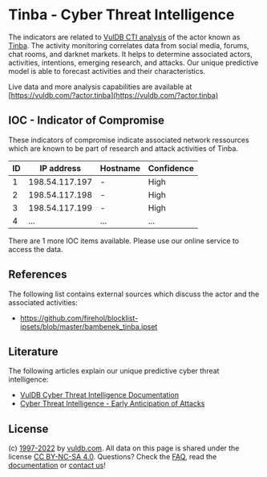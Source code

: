 # Tinba - Cyber Threat Intelligence

The indicators are related to [VulDB CTI analysis](https://vuldb.com/?kb.cti) of the actor known as [Tinba](https://vuldb.com/?actor.tinba). The activity monitoring correlates data from social media, forums, chat rooms, and darknet markets. It helps to determine associated actors, activities, intentions, emerging research, and attacks. Our unique predictive model is able to forecast activities and their characteristics.

Live data and more analysis capabilities are available at [https://vuldb.com/?actor.tinba](https://vuldb.com/?actor.tinba)

## IOC - Indicator of Compromise

These indicators of compromise indicate associated network ressources which are known to be part of research and attack activities of Tinba.

ID | IP address | Hostname | Confidence
-- | ---------- | -------- | ----------
1 | 198.54.117.197 | - | High
2 | 198.54.117.198 | - | High
3 | 198.54.117.199 | - | High
4 | ... | ... | ...

There are 1 more IOC items available. Please use our online service to access the data.

## References

The following list contains external sources which discuss the actor and the associated activities:

* https://github.com/firehol/blocklist-ipsets/blob/master/bambenek_tinba.ipset

## Literature

The following articles explain our unique predictive cyber threat intelligence:

* [VulDB Cyber Threat Intelligence Documentation](https://vuldb.com/?kb.cti)
* [Cyber Threat Intelligence - Early Anticipation of Attacks](https://www.scip.ch/en/?labs.20201022)

## License

(c) [1997-2022](https://vuldb.com/?kb.changelog) by [vuldb.com](https://vuldb.com/?kb.about). All data on this page is shared under the license [CC BY-NC-SA 4.0](https://creativecommons.org/licenses/by-nc-sa/4.0/). Questions? Check the [FAQ](https://vuldb.com/?kb.faq), read the [documentation](https://vuldb.com/?kb) or [contact us](https://vuldb.com/?contact)!
